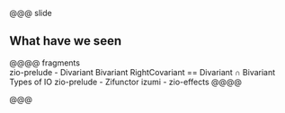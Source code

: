 @@@ slide

## What have we seen

@@@@ fragments  
zio-prelude - Divariant Bivariant
RightCovariant == Divariant ∩ Bivariant
Types of IO
zio-prelude - Zifunctor
izumi - zio-effects
@@@@

@@@